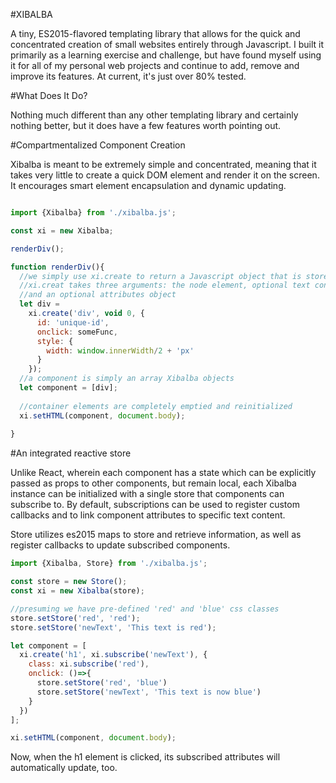 #XIBALBA

A tiny, ES2015-flavored templating library that allows for the quick and concentrated creation of small websites entirely through Javascript. I built it primarily as a learning exercise and challenge, but have found myself using it for all of my personal web projects and continue to add, remove and improve its features. At current, it's just over 80% tested.

#What Does It Do?

Nothing much different than any other templating library and certainly nothing better, but it does have a few features worth pointing out. 

#Compartmentalized Component Creation

Xibalba is meant to be extremely simple and concentrated, meaning that it takes very little to create a quick DOM element and render it on the screen. It encourages smart element encapsulation and dynamic updating.

```javascript 

import {Xibalba} from './xibalba.js';

const xi = new Xibalba; 

renderDiv();

function renderDiv(){
  //we simply use xi.create to return a Javascript object that is stored in div
  //xi.creat takes three arguments: the node element, optional text content, 
  //and an optional attributes object
  let div = 
    xi.create('div', void 0, {
      id: 'unique-id',
      onclick: someFunc,
      style: {
        width: window.innerWidth/2 + 'px'
      }
    });
  //a component is simply an array Xibalba objects 
  let component = [div];
  
  //container elements are completely emptied and reinitialized
  xi.setHTML(component, document.body);
  
}

```

#An integrated reactive store

Unlike React, wherein each component has a state which can be explicitly passed as props to other components, but remain local, each Xibalba instance can be initialized with a single store that components can subscribe to. By default, subscriptions can be used to register custom callbacks and to link component attributes to specific text content. 

Store utilizes es2015 maps to store and retrieve information, as well as register callbacks to update subscribed components. 

```javascript 
import {Xibalba, Store} from './xibalba.js';

const store = new Store();
const xi = new Xibalba(store);

//presuming we have pre-defined 'red' and 'blue' css classes
store.setStore('red', 'red');
store.setStore('newText', 'This text is red');

let component = [
  xi.create('h1', xi.subscribe('newText'), {
    class: xi.subscribe('red'),
    onclick: ()=>{
      store.setStore('red', 'blue')
      store.setStore('newText', 'This text is now blue')
    }
  })
];

xi.setHTML(component, document.body);

```
Now, when the h1 element is clicked, its subscribed attributes will automatically update, too. 


